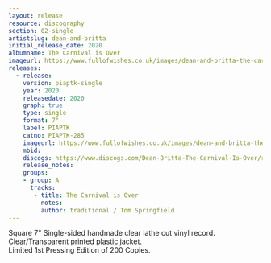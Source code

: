 ```yaml
---
layout: release
resource: discography
section: 02-single
artistslug: dean-and-britta
initial_release_date: 2020
albumname: The Carnival is Over
imageurl: https://www.fullofwishes.co.uk/images/dean-and-britta-the-carnival-is-over-sleeve.jpg
releases:
  - release: 
    version: piaptk-single
    year: 2020
    releasedate: 2020
    graph: true
    type: single
    format: 7"
    label: PIAPTK
    catno: PIAPTK-285
    imageurl: https://www.fullofwishes.co.uk/images/dean-and-britta-the-carnival-is-over-sleeve.jpg
    mbid: 
    discogs: https://www.discogs.com/Dean-Britta-The-Carnival-Is-Over/release/15350896
    release_notes:
    groups:
    - group: A
      tracks:
       - title: The Carnival is Over
         notes:
         author: traditional / Tom Springfield
---
```

Square 7" Single-sided handmade clear lathe cut vinyl record.  
Clear/Transparent printed plastic jacket.  
Limited 1st Pressing Edition of 200 Copies. 